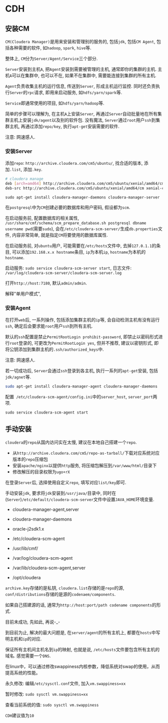 # CDH

## 安装CM

`CM(Cloudera Manager)`是用来安装和管理别的服务的, 包括`jdk`, 包括`CM Agent`, 包括各种需要的软件, 如`hadoop`, `spark`, `hive`等.

整体上, `CM`分为`Server/Agent/Service`三个部分.

`Server`安装到主机`A`, 把`Agent`安装到需要被管理的主机, 通常即你的集群的主机. 主机`A`可以在集群中, 也可以不在, 如果不在集群中, 需要能连接到集群的所有主机.

`Agent`负责收集主机的运行信息, 传送到`Server`, 形成主机运行监控. 同时还负责执行`Server`的`rpc`请求, 即用来启动服务, 如`hdfs/yarn/spark`等.

`Service`即通常使用的项目, 如`hdfs/yarn/hadoop`等.

简单的步骤可以理解为, 在主机`A`上安装`Server`, 再通过`Server`自动批量地在所有集群主机上安装`jdk/agent`以及别的软件包. 没有魔法, `Server`通过`root`用户`ssh`到集群主机, 再通过添加`repo/key`, 执行`apt-get`安装需要的软件.

注意: 网速感人.

### 安装Server

添加`repo`: `http://archive.cloudera.com/cm5/ubuntu/`, 找合适的版本, 添加`.list`, 添加`.key`.

```sh
# cloudera manage    
deb [arch=amd64] http://archive.cloudera.com/cm5/ubuntu/xenial/amd64/cm xenial-cm5 contrib
deb-src http://archive.cloudera.com/cm5/ubuntu/xenial/amd64/cm xenial-cm5 contrib
```

`sudo apt-get install cloudera-manager-daemons cloudera-manager-server`

在`postgresql`中为`CM`创建必要的数据库和用户密码, 假设都为`scm`.

在启动服务前, 配置数据库的相关属性, `/usr/share/cmf/schema/scm_prepare_database.sh postgresql dbname username pwd`(需要`sudo`), 会在`/etc/cloudera-scm-server/`生成`db.properties`文件, 内容非常简单, 就是指定`CM`将要使用的数据库属性.

在启动服务前, 对`ubuntu`用户, 可能需要在`/etc/hosts`文件中, 去掉`127.0.1.1`的条目, 可以添加`192.168.x.x hostname`条目, `ip`为本机`ip`, `hostname`为本机的`hostname`.

启动服务: `sudo service cloudera-scm-server start`, 日志文件: `/var/log/cloudera-scm-server/cloudera-scm-server.log`

打开`http://host:7180`, 默认`admin/admin`.

解释"单用户模式", 

### 安装Agent

在打开`web`后, 一系列操作, 包括添加集群主机的`ip`等, 会自动检测主机有没有运行`ssh`, 确定后会要求能`root`用户`ssh`到所有主机.

默认的`ssh`配置是禁止`PermitRootLogin prohibit-password`, 即禁止以密码形式进行`root`登录的, 可更改为`PermitRootLogin yes`, 但并不推荐, 建议以密钥形式, 即将公钥添加到集群主机的`.ssh/authorized_keys`中.

注意: 网速感人.

若一切成功后, `Server`会通过`ssh`登录到各主机, 执行一系列的`apt-get`安装, 包括`jdk/agnet`等.

```sh
sudo apt-get install cloudera-manager-agent cloudera-manager-daemons
```

配置` /etc/cloudera-scm-agent/config.ini`中的`server_host`, `server_port`两项.

`sudo service cloudera-scm-agent start`

## 手动安装

`cloudera`的`repo`从国内访问实在太慢, 建议在本地自己搭建一个`repo`.

* 从`http://archive.cloudera.com/cm5/repo-as-tarball/`下载对应系统对应版本的`repo`压缩包
* 安装`apache/nginx`以提供`http`服务, 将压缩包解压到`/var/www/html/`目录下
* 修改解压的目录权限为`ugo+rX`

在登录`Server`后, 选择使用自定义`repo`, 填写对应`list/key`即可.

手动安装`jdk`, 要求将`jdk`安装到`/usr/java/`目录中, 同时在(`Server`)`/etc/default/cloudera-scm-server`文件中设置`JAVA_HOME`环境变量.

* cloudera-manager-agent,server
* cloudera-manager-daemons
* oracle-j2sdk1.x


* /etc/cloudera-scm-agent
* /usr/lib/cmf/
* /var/log/cloudera-scm-agent
* /var/lib/cloudera-scm-agent,server
* /opt/cloudera


`archive.key`存储的是私钥, `cloudera.list`存储的是`repo`的源, `conf/distributions`存储的是源的`codenaem/components`.

如果自己搭建源的话, 通常为`http://host:port/path codename components`的形式.

目前未成功, 先如此, 再说-_-

到目前为止, 解决的最大问题是, 在`server/agent`的所有主机上, 都要在`hosts`中写明主机和`ip`的对应.

保证所有主机间主机名到`ip`的映射, 也就是说, `/etc/hosts`文件要包含所有主机的域名. 感觉需要一个`DNS`.

在linux中，可以通过修改swappiness内核参数，降低系统对swap的使用，从而提高系统的性能。

永久修改: 编辑`/etc/sysctl.conf`文件, 加入`vm.swappiness=xx`

暂时修改: `sudo sysctl vm.swappiness=xx`

查看当前系统的值: `sudo sysctl vm.swappiness`

`CDH`建议值为`10`